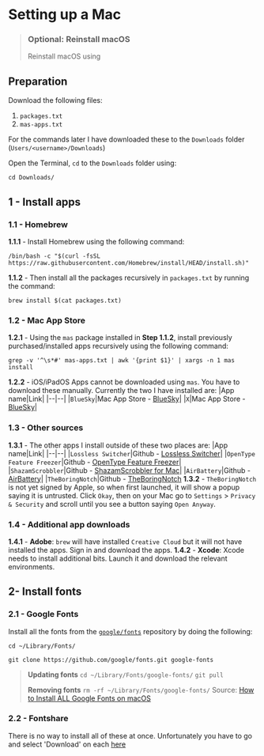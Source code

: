 # Setting up a Mac

> ### Optional: Reinstall macOS
> Reinstall macOS using 

## Preparation
Download the following files:

 1. `packages.txt` 
 2. `mas-apps.txt`

For the commands later I have downloaded these to the `Downloads` folder (`Users/<username>/Downloads`) 

Open the Terminal, `cd` to the `Downloads` folder using:
```
cd Downloads/
```

## 1 - Install apps
### 1.1 - Homebrew
**1.1.1** - Install Homebrew using the following command:
```
/bin/bash -c "$(curl -fsSL https://raw.githubusercontent.com/Homebrew/install/HEAD/install.sh)"
```
**1.1.2** - Then install all the packages recursively in `packages.txt` by running the command:
```
brew install $(cat packages.txt)
```
### 1.2 - Mac App Store
**1.2.1** - Using the `mas` package installed in **Step 1.1.2**, install previously purchased/installed apps recursively using the following command:
```
grep -v '^\s*#' mas-apps.txt | awk '{print $1}' | xargs -n 1 mas install
```
**1.2.2** - iOS/iPadOS Apps cannot be downloaded using `mas`. You have to download these manually. Currently the two I have installed are:
|App name|Link|
|--|--|
|`BlueSky`|Mac App Store - [BlueSky](https://apps.apple.com/gb/app/bluesky-social/id6444370199)|
|`X`|Mac App Store - [BlueSky](https://apps.apple.com/gb/app/x/id333903271)|
### 1.3 - Other sources
**1.3.1** - The other apps I install outside of these two places are:
|App name|Link|
|--|--|
|`Lossless Switcher`|Github - [Lossless Switcher](https://github.com/vincentneo/LosslessSwitcher)|
|`OpenType Feature Freezer`|Github - [OpenType Feature Freezer](https://twardoch.github.io/fonttools-opentype-feature-freezer/)|
|`ShazamScrobbler`|Github - [ShazamScrobbler for Mac](https://github.com/ShazamScrobbler/macos-app)|
|`AirBattery`|Github - [AirBattery](https://lihaoyun6.github.io/airbattery/)|
|`TheBoringNotch`|Github - [TheBoringNotch](https://github.com/TheBoredTeam/boring.notch)
**1.3.2** - `TheBoringNotch` is not yet signed by Apple, so when first launched, it will show a popup saying it is untrusted. Click `Okay`, then on your Mac go to `Settings` > `Privacy & Security`  and scroll until you see a button saying `Open Anyway`.
### 1.4 - Additional app downloads
**1.4.1** - **Adobe**:  `brew` will have installed `Creative Cloud` but it will not have installed the apps. Sign in and download the apps.
**1.4.2** - **Xcode**: Xcode needs to install additional bits. Launch it and download the relevant environments.

## 2- Install fonts
### 2.1 - Google Fonts
Install all the fonts from the [`google/fonts`](https://github.com/google/fonts) repository by doing the following:
```
cd ~/Library/Fonts/
```
```
git clone https://github.com/google/fonts.git google-fonts
```

> **Updating fonts** 
> ``` cd ~/Library/Fonts/google-fonts/ ``` 
> ``` git pull ```
> 
> **Removing fonts** 
> ``` rm -rf ~/Library/Fonts/google-fonts/ ``` 
> Source: [How to Install ALL Google Fonts on
> macOS](https://www.junian.net/tech/macos-google-fonts/)

### 2.2 - Fontshare
There is no way to install all of these at once. Unfortunately you have to go and select 'Download' on each [here](https://www.fontshare.com)
